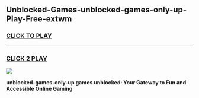 
## Unblocked-Games-unblocked-games-only-up-Play-Free-extwm
<h3>
<a href="https://premium76.site?title=unblocked-games-only-up&ref=21A">CLICK TO PLAY</a></h3>
<hr>

<h3>
<a href="https://premium76.site?title=unblocked-games-only-up&ref=21A">CLICK 2 PLAY</a>
  
</h3>

<a href="https://premium76.site?title=unblocked-games-only-up&ref=21A"><img src="https://clearcache.store/games.png"></a>


**unblocked-games-only-up games unblocked: Your Gateway to Fun and Accessible Online Gaming**
